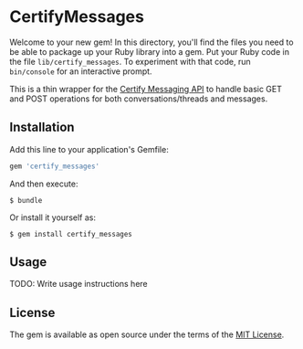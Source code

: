 # CertifyMessages

Welcome to your new gem! In this directory, you'll find the files you need to be able to package up your Ruby library into a gem. Put your Ruby code in the file `lib/certify_messages`. To experiment with that code, run `bin/console` for an interactive prompt.

This is a thin wrapper for the [Certify Messaging API](https://github.com/SBA-ONE/message-api) to handle basic GET and POST operations for both conversations/threads and messages.

## Installation

Add this line to your application's Gemfile:

```ruby
gem 'certify_messages'
```

And then execute:

    $ bundle

Or install it yourself as:

    $ gem install certify_messages

## Usage

TODO: Write usage instructions here


## License

The gem is available as open source under the terms of the [MIT License](http://opensource.org/licenses/MIT).

